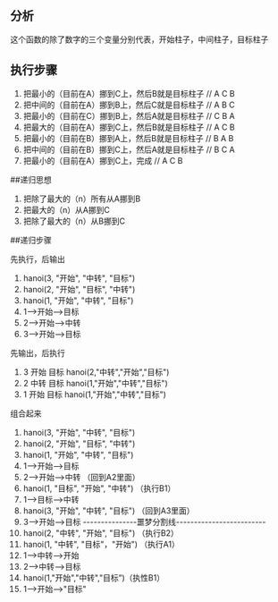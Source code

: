 
## 分析

这个函数的除了数字的三个变量分别代表，开始柱子，中间柱子，目标柱子
## 执行步骤
1. 把最小的（目前在A）挪到C上，然后B就是目标柱子 // A C B
2. 把中间的（目前在A）挪到B上，然后C就是目标柱子 // A B C
3. 把最小的（目前在C）挪到B上，然后A就是目标柱子 // C B A
4. 把最大的（目前在A）挪到C上，然后B就是目标柱子 // A C B
5. 把最小的（目前在B）挪到A上，然后B就是目标柱子 // B A B
6. 把中间的（目前在B）挪到C上，然后A就是目标柱子 // B C A
7. 把最小的（目前在A）挪到C上，完成             // A C B

##递归思想

1. 把除了最大的（n）所有从A挪到B
2. 把最大的（n）从A挪到C
2. 把除了最大的（n）从B挪到C

##递归步骤

先执行，后输出  

1.  hanoi(3, "开始", "中转", "目标")
2.  hanoi(2, "开始", "目标", "中转")  
3.  hanoi(1, "开始", "中转", "目标")  
4.  1——>开始——>目标
5.  2——>开始——>中转
6.  3——>开始——>目标

先输出，后执行  

1.  3 开始 目标  hanoi(2,"中转","开始","目标")
2.  2 中转 目标  hanoi(1,"开始","中转","目标")
3.  1 开始 目标  hanoi(1,"开始","中转","目标")

组合起来

1.  hanoi(3, "开始", "中转", "目标")
2.  hanoi(2, "开始", "目标", "中转")  
3.  hanoi(1, "开始", "中转", "目标")  
4.  1——>开始——>目标   
5.  2——>开始——>中转 （回到A2里面）
6.  hanoi(1, "目标", "开始", "中转") （执行B1）
7.  1——>目标——>中转  
8.  hanoi(3, "开始", "中转", "目标") （回到A3里面）
9.  3——>开始——>目标
    ---------------噩梦分割线------------------------- 
10. hanoi(2, "中转", "开始", "目标") （执行B2）
11. hanoi(1, "中转", "目标"，"开始") （执行A1）
12. 1——>中转——>开始
13. 2——>中转——>目标
14. hanoi(1,"开始","中转","目标”)（执性B1）
15. 1——>开始——>"目标"





